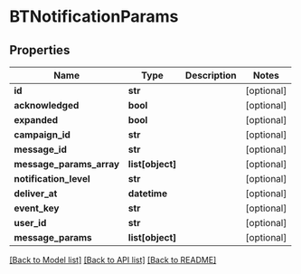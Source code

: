 # BTNotificationParams

## Properties
Name | Type | Description | Notes
------------ | ------------- | ------------- | -------------
**id** | **str** |  | [optional] 
**acknowledged** | **bool** |  | [optional] 
**expanded** | **bool** |  | [optional] 
**campaign_id** | **str** |  | [optional] 
**message_id** | **str** |  | [optional] 
**message_params_array** | **list[object]** |  | [optional] 
**notification_level** | **str** |  | [optional] 
**deliver_at** | **datetime** |  | [optional] 
**event_key** | **str** |  | [optional] 
**user_id** | **str** |  | [optional] 
**message_params** | **list[object]** |  | [optional] 

[[Back to Model list]](../README.md#documentation-for-models) [[Back to API list]](../README.md#documentation-for-api-endpoints) [[Back to README]](../README.md)


